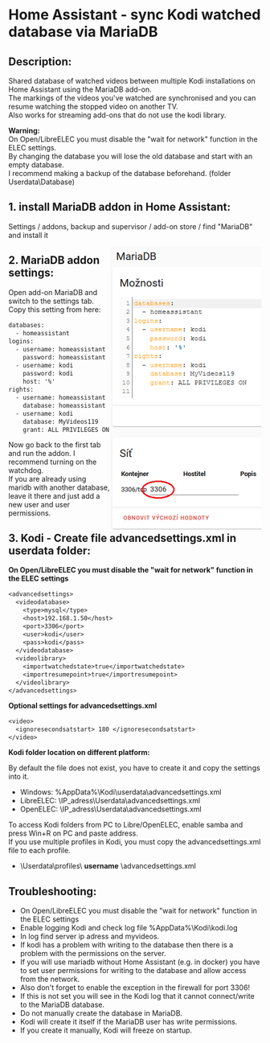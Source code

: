 # Home Assistant - sync Kodi watched database via MariaDB

## Description:
Shared database of watched videos between multiple Kodi installations on Home Assistant using the MariaDB add-on.  
The markings of the videos you've watched are synchronised and you can resume watching the stopped video on another TV.  
Also works for streaming add-ons that do not use the kodi library.  

**Warning:**  
On Open/LibreELEC you must disable the "wait for network" function in the ELEC settings.  
By changing the database you will lose the old database and start with an empty database.  
I recommend making a backup of the database beforehand. (folder Userdata\Database)


## 1. install MariaDB addon in Home Assistant:

Settings / addons, backup and supervisor / add-on store / find "MariaDB" and install it

<img align="right" src="https://github.com/peca2345/Home-Assistant---sync-Kodi-db-via-mariadb/blob/main/IMG/mariadb_settings.png?raw=true">

## 2. MariaDB addon settings:

Open add-on MariaDB and switch to the settings tab.  
Copy this setting from here:

```
databases:
  - homeassistant
logins:
  - username: homeassistant
    password: homeassistant
  - username: kodi
    password: kodi
    host: '%'
rights:
  - username: homeassistant
    database: homeassistant
  - username: kodi
    database: MyVideos119
    grant: ALL PRIVILEGES ON
```

Now go back to the first tab and run the addon. I recommend turning on the watchdog.  
If you are already using maridb with another database, leave it there and just add a new user and user permissions.

## 3. Kodi - Create file advancedsettings.xml in userdata folder:

**On Open/LibreELEC you must disable the "wait for network" function in the ELEC settings**

```
<advancedsettings>
  <videodatabase>
    <type>mysql</type>
    <host>192.168.1.50</host>
    <port>3306</port>
    <user>kodi</user>
    <pass>kodi</pass>
  </videodatabase> 
  <videolibrary>
    <importwatchedstate>true</importwatchedstate>
    <importresumepoint>true</importresumepoint>
  </videolibrary>
</advancedsettings>
```

**Optional settings for advancedsettings.xml**

```
<video>
  <ignoresecondsatstart> 180 </ignoresecondsatstart> 
</video>
```

**Kodi folder location on different platform:**

By default the file does not exist, you have to create it and copy the settings into it.  
- Windows: %AppData%\Kodi\userdata\advancedsettings.xml
- LibreELEC: \\IP_adress\Userdata\advancedsettings.xml
- OpenELEC: \\IP_adress\\Userdata\advancedsettings.xml

To access Kodi folders from PC to Libre/OpenELEC, enable samba and press Win+R on PC and paste address.  
If you use multiple profiles in Kodi, you must copy the advancedsettings.xml file to each profile.  
- \Userdata\profiles\ **username** \advancedsettings.xml

## Troubleshooting:

- On Open/LibreELEC you must disable the "wait for network" function in the ELEC settings
- Enable logging Kodi and check log file %AppData%\Kodi\kodi.log
- In log find server ip adress and myvideos.
- If kodi has a problem with writing to the database then there is a problem with the permissions on the server.
- If you will use mariadb without Home Assistant (e.g. in docker) you have to set user permissions for writing to the database and allow access from the network. 
- Also don't forget to enable the exception in the firewall for port 3306! 
- If this is not set you will see in the Kodi log that it cannot connect/write to the MariaDB database.
- Do not manually create the database in MariaDB. 
- Kodi will create it itself if the MariaDB user has write permissions. 
- If you create it manually, Kodi will freeze on startup.

